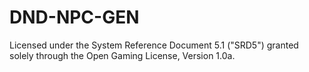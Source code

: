 # DND-NPC-GEN
Licensed under the System Reference Document 5.1 ("SRD5") granted solely through the Open Gaming License, Version 1.0a.
